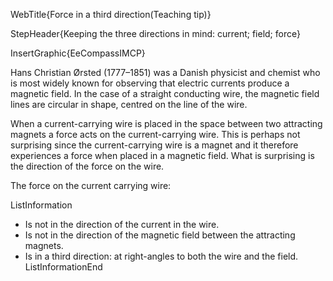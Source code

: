WebTitle{Force in a third direction(Teaching tip)}

StepHeader{Keeping the three directions in mind: current; field; force}

InsertGraphic{EeCompassIMCP}

Hans Christian Ørsted (1777&ndash;1851) was a Danish physicist and chemist who is most widely known for observing that electric currents produce a magnetic field. In the case of a straight conducting wire, the magnetic field lines are circular in shape, centred on the line of the wire.

When a current-carrying wire is placed in the space between two attracting magnets a force acts on the current-carrying wire. This is perhaps not surprising since the current-carrying wire is a magnet and it therefore experiences a force when placed in a magnetic field. What is surprising is the direction of the force on the wire.

The force on the current carrying wire:

ListInformation
- Is not in the direction of the current in the wire.
- Is not in the direction of the magnetic field between the attracting magnets.
- Is in a third direction: at right-angles to both the wire and the field.
ListInformationEnd

